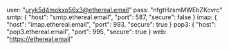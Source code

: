 user: "uryk5d4mokxo56x3@ethereal.email"
pass: "nfgtHzsmMWEbZKcvrc"
smtp: {
"host": "smtp.ethereal.email",
"port": 587,
"secure": false
}
imap: {
"host": "imap.ethereal.email",
"port": 993,
"secure": true
}
pop3: {
"host": "pop3.ethereal.email",
"port": 995,
"secure": true
}
web: "https://ethereal.email"
